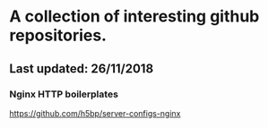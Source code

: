 # A collection of interesting github repositories.
## Last updated: 26/11/2018

### Nginx HTTP boilerplates
https://github.com/h5bp/server-configs-nginx

